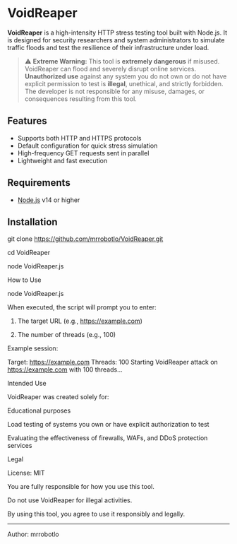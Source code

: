# VoidReaper

**VoidReaper** is a high-intensity HTTP stress testing tool built with Node.js. It is designed for security researchers and system administrators to simulate traffic floods and test the resilience of their infrastructure under load.

> ⚠️ **Extreme Warning:**
> This tool is **extremely dangerous** if misused. VoidReaper can flood and severely disrupt online services.  
> **Unauthorized use** against any system you do not own or do not have explicit permission to test is **illegal**, unethical, and strictly forbidden.  
> The developer is not responsible for any misuse, damages, or consequences resulting from this tool.

## Features

- Supports both HTTP and HTTPS protocols
- Default configuration for quick stress simulation
- High-frequency GET requests sent in parallel
- Lightweight and fast execution

## Requirements

- [Node.js](https://nodejs.org/) v14 or higher

## Installation

git clone https://github.com/mrrobotlo/VoidReaper.git

cd VoidReaper

node VoidReaper.js

How to Use

node VoidReaper.js

When executed, the script will prompt you to enter:

1. The target URL (e.g., https://example.com)


2. The number of threads (e.g., 100)



Example session:

Target: https://example.com
Threads: 100
Starting VoidReaper attack on https://example.com with 100 threads...

Intended Use

VoidReaper was created solely for:

Educational purposes

Load testing of systems you own or have explicit authorization to test

Evaluating the effectiveness of firewalls, WAFs, and DDoS protection services


Legal

License: MIT

You are fully responsible for how you use this tool.

Do not use VoidReaper for illegal activities.

By using this tool, you agree to use it responsibly and legally.



---

Author: mrrobotlo
